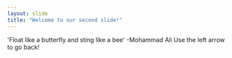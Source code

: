 ```yaml
---
layout: slide
title: "Welcome to our second slide!"
---
```

'Float like a butterfly and sting like a bee'  -Mohammad Ali
Use the left arrow to go back!
